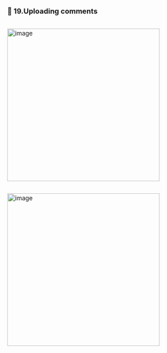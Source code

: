 ### 🔷 19.Uploading comments

```swift

```

<img width="350" alt="image" src="">

```swift

```

<img width="350" alt="image" src="">
